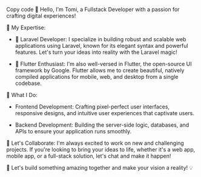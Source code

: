 Copy code
👋 Hello, I'm Tomi, a Fullstack Developer with a passion for crafting digital experiences!

💼 My Expertise:
- 🚀 Laravel Developer: I specialize in building robust and scalable web applications using Laravel, known for its elegant syntax and powerful features. Let's turn your ideas into reality with the Laravel magic!

- 📱 Flutter Enthusiast: I'm also well-versed in Flutter, the open-source UI framework by Google. Flutter allows me to create beautiful, natively compiled applications for mobile, web, and desktop from a single codebase.

🔨 What I Do:
- Frontend Development: Crafting pixel-perfect user interfaces, responsive designs, and intuitive user experiences that captivate users.

- Backend Development: Building the server-side logic, databases, and APIs to ensure your application runs smoothly.

🤝 Let's Collaborate:
I'm always excited to work on new and challenging projects. If you're looking to bring your ideas to life, whether it's a web app, mobile app, or a full-stack solution, let's chat and make it happen!

🚀 Let's build something amazing together and make your vision a reality! 💡
